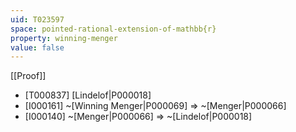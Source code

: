 ```yaml
---
uid: T023597
space: pointed-rational-extension-of-mathbb{r}
property: winning-menger
value: false
---
```

[[Proof]]

* [T000837] [Lindelof|P000018]
* [I000161] ~[Winning Menger|P000069] => ~[Menger|P000066]
* [I000140] ~[Menger|P000066] => ~[Lindelof|P000018]

